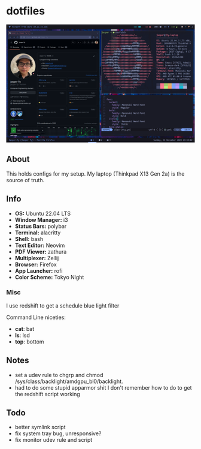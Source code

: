 # dotfiles

![screenshot](img/screenshot.png)

## About

This holds configs for my setup. My laptop (Thinkpad X13 Gen 2a) is the source of truth.

## Info

- **OS:** Ubuntu 22.04 LTS
- **Window Manager:** i3
- **Status Bars:** polybar
- **Terminal:** alacritty
- **Shell:** bash
- **Text Editor:** Neovim
- **PDF Viewer:** zathura
- **Multiplexer:** Zellij
- **Browser:** Firefox
- **App Launcher:** rofi
- **Color Scheme:** Tokyo Night

### Misc

I use redshift to get a schedule blue light filter

Command Line niceties:
- **cat**: bat
- **ls**: lsd
- **top**: bottom 

## Notes

- set a udev rule to chgrp and chmod /sys/class/backlight/amdgpu_bl0/backlight.
- had to do some stupid apparmor shit I don't remember how to do to get the redshift script working

## Todo

- better symlink script
- fix system tray bug, unresponsive?
- fix monitor udev rule and script
